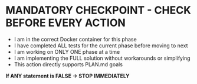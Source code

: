 # MANDATORY CHECKPOINT - CHECK BEFORE EVERY ACTION

- I am in the correct Docker container for this phase
- I have completed ALL tests for the current phase before moving to next
- I am working on ONLY ONE phase at a time
- I am implementing the FULL solution without workarounds or simplifying
- This action directly supports PLAN.md goals

**If ANY statement is FALSE → STOP IMMEDIATELY**
